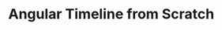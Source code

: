 # Angular Timeline from Scratch

<!-- <div>
<img align="center" alt="add task" src="https://github.com/Andrew-Cardoso/react-pwa-personal-task-manager/blob/main/gifs/addtask.gif" width="280" height="280" />
</div> -->

